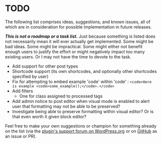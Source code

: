 # TODO

The following list comprises ideas, suggestions, and known issues, all of which are in consideration for possible implementation in future releases.

***This is not a roadmap or a task list.*** Just because something is listed does not necessarily mean it will ever actually get implemented. Some might be bad ideas. Some might be impractical. Some might either not benefit enough users to justify the effort or might negatively impact too many existing users. Or I may not have the time to devote to the task.

* Add support for other post types
* Shortcode support (its own shortcodes, and optionally other shortcodes specified by user)
* Fix for attempting to embed example 'code' within 'code' : `<code>Here is example <code>some_example();</code>.</code>`
* Add filters
    * One for class assigned to processed tags
* Add admin notice to post editor when visual mode is enabled to alert user that formatting may not be able to be preserved?
* Investigate being able to preserve formatting within visual editor? Or is that even worth it given block editor?

Feel free to make your own suggestions or champion for something already on the list (via the [plugin's support forum on WordPress.org](https://wordpress.org/support/plugin/preserve-code-formatting/) or on [GitHub](https://github.com/coffee2code/preserve-code-formatting/) as an issue or PR).